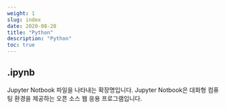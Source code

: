 ```yaml
---
weight: 1
slug: index
date: 2020-08-28
title: "Python"
description: "Python"
toc: true
---
```




## .ipynb
Jupyter Notbook 파일을 나타내는 확장명입니다. Jupyter Notbook은 대화형 컴퓨팅 환경을 제공하는
오픈 소스 웹 응용 프로그램입니다.
